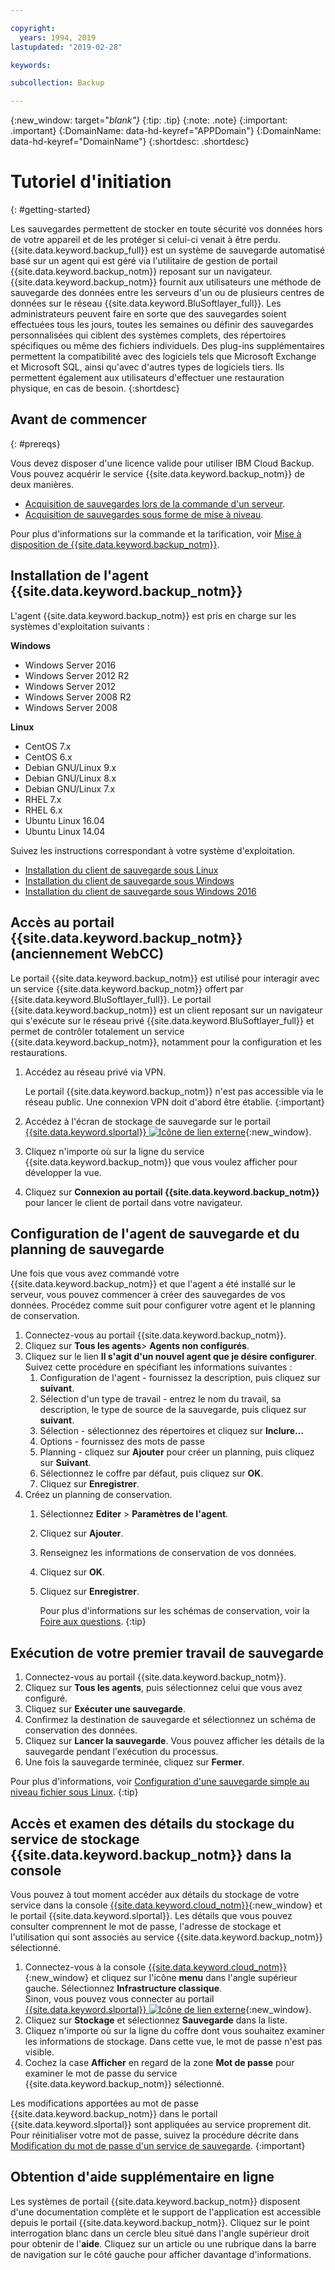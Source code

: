 ```yaml
---

copyright:
  years: 1994, 2019
lastupdated: "2019-02-28"

keywords:

subcollection: Backup

---
```

{:new_window: target="_blank"}_
{:tip: .tip}
{:note: .note}
{:important: .important}
{:DomainName: data-hd-keyref="APPDomain"}
{:DomainName: data-hd-keyref="DomainName"}
{:shortdesc: .shortdesc}

# Tutoriel d'initiation
{: #getting-started}

Les sauvegardes permettent de stocker en toute sécurité vos données hors de votre appareil et de les protéger si celui-ci venait à être perdu. {{site.data.keyword.backup_full}} est un système de sauvegarde automatisé basé sur un agent qui est géré via l'utilitaire de gestion de portail {{site.data.keyword.backup_notm}} reposant sur un navigateur. {{site.data.keyword.backup_notm}} fournit aux utilisateurs une méthode de sauvegarde des données entre les serveurs d'un ou de plusieurs centres de données sur le réseau {{site.data.keyword.BluSoftlayer_full}}. Les administrateurs peuvent faire en sorte que des sauvegardes soient effectuées tous les jours, toutes les semaines ou définir des sauvegardes personnalisées qui ciblent des systèmes complets, des répertoires spécifiques ou même des fichiers individuels. Des plug-ins supplémentaires permettent la compatibilité avec des logiciels tels que Microsoft Exchange et Microsoft SQL, ainsi qu'avec d'autres types de logiciels tiers. Ils permettent également aux utilisateurs d'effectuer une restauration physique, en cas de besoin.
{:shortdesc}

## Avant de commencer
{: #prereqs}

Vous devez disposer d'une licence valide pour utiliser IBM Cloud Backup. Vous pouvez acquérir le service {{site.data.keyword.backup_notm}} de deux manières.

- [Acquisition de sauvegardes lors de la commande d'un serveur](/docs/infrastructure/Backup?topic=Backup-ordering#purchasingwithserver).
- [Acquisition de sauvegardes sous forme de mise à niveau](/docs/infrastructure/Backup?topic=Backup-ordering#purchasingasupgrade).

Pour plus d'informations sur la commande et la tarification, voir [Mise à disposition de {{site.data.keyword.backup_notm}}](/docs/infrastructure/Backup?topic=Backup-ordering).

## Installation de l'agent {{site.data.keyword.backup_notm}}

L'agent {{site.data.keyword.backup_notm}} est pris en charge sur les systèmes d'exploitation suivants :

**Windows**
 - Windows Server 2016
 - Windows Server 2012 R2
 - Windows Server 2012
 - Windows Server 2008 R2
 - Windows Server 2008

**Linux**
 - CentOS 7.x
 - CentOS 6.x
 - Debian GNU/Linux 9.x
 - Debian GNU/Linux 8.x
 - Debian GNU/Linux 7.x
 - RHEL 7.x
 - RHEL 6.x
 - Ubuntu Linux 16.04
 - Ubuntu Linux 14.04

Suivez les instructions correspondant à votre système d'exploitation.
- [Installation du client de sauvegarde sous Linux](/docs/infrastructure/Backup?topic=Backup-InstallinLinux)
- [Installation du client de sauvegarde sous Windows](/docs/infrastructure/Backup?topic=Backup-InstallinWindows)
- [Installation du client de sauvegarde sous Windows 2016](/docs/infrastructure/Backup?topic=Backup-InstallinWindows2016)

## Accès au portail {{site.data.keyword.backup_notm}} (anciennement WebCC)

Le portail {{site.data.keyword.backup_notm}} est utilisé pour interagir avec un service {{site.data.keyword.backup_notm}} offert par {{site.data.keyword.BluSoftlayer_full}}. Le portail {{site.data.keyword.backup_notm}} est un client reposant sur un navigateur qui s'exécute sur le réseau privé {{site.data.keyword.BluSoftlayer_full}} et permet de contrôler totalement un service {{site.data.keyword.backup_notm}}, notamment pour la configuration et les restaurations.

1. Accédez au réseau privé via VPN.

   Le portail {{site.data.keyword.backup_notm}} n'est pas accessible via le réseau public. Une connexion VPN doit d'abord être établie.
   {:important}
2. Accédez à l'écran de stockage de sauvegarde sur le portail [{{site.data.keyword.slportal}} ![Icône de lien externe](../../icons/launch-glyph.svg "Icône de lien externe")](https://control.softlayer.com/){:new_window}.
3. Cliquez n'importe où sur la ligne du service {{site.data.keyword.backup_notm}} que vous voulez afficher pour développer la vue.
4. Cliquez sur **Connexion au portail {{site.data.keyword.backup_notm}}** pour lancer le client de portail dans votre navigateur.

## Configuration de l'agent de sauvegarde et du planning de sauvegarde

Une fois que vous avez commandé votre {{site.data.keyword.backup_notm}} et que l'agent a été installé sur le serveur, vous pouvez commencer à créer des sauvegardes de vos données. Procédez comme suit pour configurer votre agent et le planning de conservation.

1. Connectez-vous au portail {{site.data.keyword.backup_notm}}.
2. Cliquez sur **Tous les agents**> **Agents non configurés**.
3. Cliquez sur le lien **Il s'agit d'un nouvel agent que je désire configurer**. Suivez cette procédure en spécifiant les informations suivantes :
   1. Configuration de l'agent - fournissez la description, puis cliquez sur **suivant**.
   2. Sélection d'un type de travail - entrez le nom du travail, sa description, le type de source de la sauvegarde, puis cliquez sur **suivant**.
   3. Sélection - sélectionnez des répertoires et cliquez sur **Inclure...**
   4. Options - fournissez des mots de passe
   5. Planning - cliquez sur **Ajouter** pour créer un planning, puis cliquez sur **Suivant**.
   6. Sélectionnez le coffre par défaut, puis cliquez sur **OK**.
   7. Cliquez sur **Enregistrer**.
4. Créez un planning de conservation.
   1. Sélectionnez **Editer** > **Paramètres de l'agent**.
   2. Cliquez sur **Ajouter**.
   3. Renseignez les informations de conservation de vos données.
   4. Cliquez sur **OK**.
   5. Cliquez sur **Enregistrer**.

      Pour plus d'informations sur les schémas de conservation, voir la [Foire aux questions](/docs/infrastructure/Backup?topic=Backup-faqs#faqs).
      {:tip}

## Exécution de votre premier travail de sauvegarde

1. Connectez-vous au portail {{site.data.keyword.backup_notm}}.
2. Cliquez sur **Tous les agents**, puis sélectionnez celui que vous avez configuré.
3. Cliquez sur **Exécuter une sauvegarde**.
4. Confirmez la destination de sauvegarde et sélectionnez un schéma de conservation des données.
5. Cliquez sur **Lancer la sauvegarde**. Vous pouvez afficher les détails de la sauvegarde pendant l'exécution du processus.
6. Une fois la sauvegarde terminée, cliquez sur **Fermer**.

Pour plus d'informations, voir [Configuration d'une sauvegarde simple au niveau fichier sous Linux](/docs/infrastructure/Backup?topic=Backup-configureLinuxBackup).
{:tip}

## Accès et examen des détails du stockage du service de stockage {{site.data.keyword.backup_notm}} dans la console

Vous pouvez à tout moment accéder aux détails du stockage de votre service dans la console [{{site.data.keyword.cloud_notm}}](https://{DomainName}/){:new_window} et le portail {{site.data.keyword.slportal}}. Les détails que vous pouvez consulter comprennent le mot de passe, l'adresse de stockage et l'utilisation qui sont associés au service {{site.data.keyword.backup_notm}} sélectionné.

1. Connectez-vous à la console [{{site.data.keyword.cloud_notm}} ](https://{DomainName}){:new_window} et cliquez sur l'icône **menu** dans l'angle supérieur gauche. Sélectionnez **Infrastructure classique**.</br>
   Sinon, vous pouvez vous connecter au portail [{{site.data.keyword.slportal}} ![Icône de lien externe](../../icons/launch-glyph.svg "Icône de lien externe")](https://control.softlayer.com/){:new_window}.
2. Cliquez sur **Stockage** et sélectionnez **Sauvegarde** dans la liste.
2. Cliquez n'importe où sur la ligne du coffre dont vous souhaitez examiner les informations de stockage. Dans cette vue, le mot de passe n'est pas visible.
3. Cochez la case **Afficher** en regard de la zone **Mot de passe** pour examiner le mot de passe du service {{site.data.keyword.backup_notm}} sélectionné.

Les modifications apportées au mot de passe {{site.data.keyword.backup_notm}} dans le portail {{site.data.keyword.slportal}} sont appliquées au service proprement dit. Pour réinitialiser votre mot de passe, suivez la procédure décrite dans [Modification du mot de passe d'un service de sauvegarde](/docs/infrastructure/Backup?topic=Backup-changePassword).
{:important}

## Obtention d'aide supplémentaire en ligne

Les systèmes de portail {{site.data.keyword.backup_notm}} disposent d'une documentation complète et le support de l'application est accessible depuis le portail {{site.data.keyword.backup_notm}}. Cliquez sur le point interrogation blanc dans un cercle bleu situé dans l'angle supérieur droit pour obtenir de l'**aide**. Cliquez sur un article ou une rubrique dans la barre de navigation sur le côté gauche pour afficher davantage d'informations.
